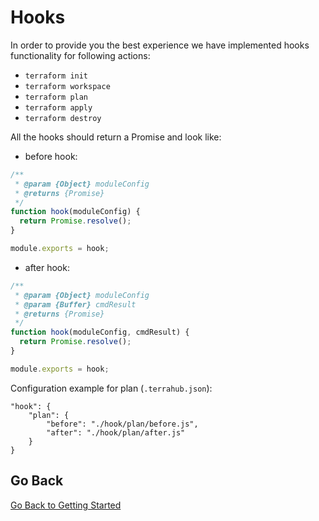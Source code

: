 # Hooks

In order to provide you the best experience we have implemented hooks functionality for following actions:

* `terraform init`
* `terraform workspace`
* `terraform plan`
* `terraform apply`
* `terraform destroy`

All the hooks should return a Promise and look like:

* before hook:

```javascript
/**
 * @param {Object} moduleConfig
 * @returns {Promise}
 */
function hook(moduleConfig) {
  return Promise.resolve();
}

module.exports = hook;
```

* after hook:

```javascript
/**
 * @param {Object} moduleConfig
 * @param {Buffer} cmdResult
 * @returns {Promise}
 */
function hook(moduleConfig, cmdResult) {
  return Promise.resolve();
}

module.exports = hook;
```

Configuration example for plan \(`.terrahub.json`\):

```text
"hook": {
    "plan": {
        "before": "./hook/plan/before.js",
        "after": "./hook/plan/after.js"
    }
}
```


## Go Back

[Go Back to Getting Started](README.md)
